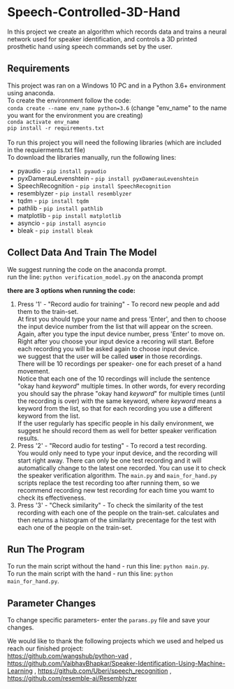 # Speech-Controlled-3D-Hand
In this project we create an algorithm which records data and trains a neural network used for speaker identification, and controls a 3D printed prosthetic hand using speech commands set by the user.

## Requirements
This project was ran on a Windows 10 PC and in a Python 3.6+ environment using anaconda.<br/>
To create the environment follow the code:<br/>
`conda create --name env_name python=3.6` (change "env_name" to the name you want for the environment you are creating)<br/>
`conda activate env_name`<br/>
`pip install -r requirements.txt`<br/>
<br/>
To run this project you will need the following libraries (which are included in the requierments.txt file)<br/>
To download the libraries manually, run the following lines:
* pyaudio - `pip install pyaudio`
* pyxDamerauLevenshtein - `pip install pyxDamerauLevenshtein`
* SpeechRecognition - `pip install SpeechRecognition`
* resemblyzer - `pip install resemblyzer`
* tqdm - `pip install tqdm`
* pathlib - `pip install pathlib`
* matplotlib - `pip install matplotlib`
* asyncio - `pip install asyncio`
* bleak - `pip install bleak`

## Collect Data And Train The Model
We suggest running the code on the anaconda prompt.<br/>
run the line: `python verification_model.py` on the anaconda prompt

**there are 3 options when running the code:**
1) Press '1' - "Record audio for training" - To record new people and add them to the train-set.<br/> At first you should type your name and press 'Enter', and then to choose the input device number from the list that will appear on the screen. Again, after you type the input device number, press 'Enter' to move on. Right after you choose your input device a recoring will start. Before each recording you will be asked again to choose input device.<br/>
we suggest that the user will be called **user** in those recordings.<br/>
There will be 10 recordings per speaker- one for each preset of a hand movement.<br/>
Notice that each one of the 10 recordings will include the sentence "okay hand *keyword*" multiple times. In other words, for every recording you should say the phrase "okay hand *keyword*" for multiple times (until the recording is over) with the same keyword, where *keyword* means a keyword from the list, so that for each recording you use a different keyword from the list.<br/>
If the user regularly has specific people in his daily environment, we suggest he should record them as well for better speaker verification results.
2) Press '2' - "Record audio for testing" - To record a test recording.<br/> You would only need to type your input device, and the recording will start right away. There can only be one test recording and it will automatically change to the latest one recorded. You can use it to check the speaker verification algorithm. The `main.py` and `main_for_hand.py` scripts replace the test recording too after running them, so we recommend recording new test recording for each time you wamt to check its effectiveness.
3) Press '3' - "Check similarity" - To check the similarity of the test recording with each one of the people on the train-set. calculates and then returns a histogram of the similarity precentage for the test with each one of the people on the train-set.

## Run The Program
To run the main script without the hand - run this line: `python main.py`.<br/>
To run the main script with the hand - run this line: `python main_for_hand.py`.<br/>

## Parameter Changes
To change specific parameters- enter the `params.py` file and save your changes. <br/>

We would like to thank the following projects which we used and helped us reach our finished project:<br/>
https://github.com/wangshub/python-vad , 
https://github.com/VaibhavBhapkar/Speaker-Identification-Using-Machine-Learning , 
https://github.com/Uberi/speech_recognition , 
https://github.com/resemble-ai/Resemblyzer
